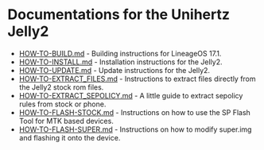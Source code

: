 Documentations for the Unihertz Jelly2
=================================================

- [HOW-TO-BUILD.md](HOW-TO-BUILD.md) - Building instructions for LineageOS 17.1.
- [HOW-TO-INSTALL.md](HOW-TO-INSTALL.md) - Installation instructions for the Jelly2.
- [HOW-TO-UPDATE.md](HOW-TO-UPDATE.md) - Update instructions for the Jelly2.
- [HOW-TO-EXTRACT_FILES.md](HOW-TO-EXTRACT_FILES.md) - Instructions to extract files directly from the Jelly2 stock rom files.
- [HOW-TO-EXTRACT_SEPOLICY.md](HOW-TO-EXTRACT_SEPOLICY.md) - A little guide to extract sepolicy rules from stock or phone.
- [HOW-TO-FLASH-STOCK.md](HOW-TO-FLASH-STOCK.md) - Instructions on how to use the SP Flash Tool for MTK based devices.
- [HOW-TO-FLASH-SUPER.md](HOW-TO-FLASH-SUPER.md) - Instructions on how to modify super.img and flashing it onto the device.
